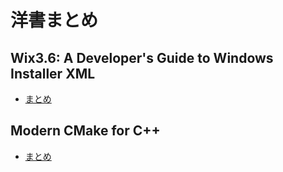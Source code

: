 # 洋書まとめ

## Wix3.6: A Developer's Guide to Windows Installer XML

- [まとめ](./wix.md)

## Modern CMake for C++

- [まとめ](./cmake.md)
